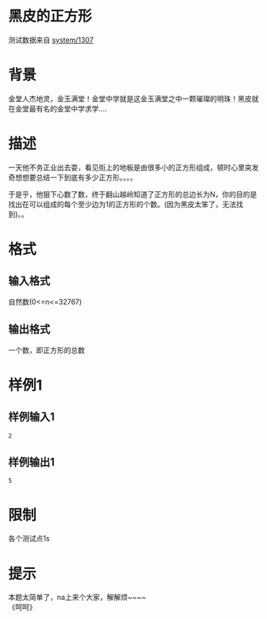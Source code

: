 
# 黑皮的正方形

> 
测试数据来自 [system/1307](/p/1307)


# 背景

金堂人杰地灵，金玉满堂！金堂中学就是这金玉满堂之中一颗璀璨的明珠！黑皮就在金堂最有名的金堂中学求学....

# 描述

一天他不务正业出去耍，看见街上的地板是由很多小的正方形组成，顿时心里突发奇想想要总结一下到底有多少正方形。。。。

于是乎，他狠下心数了数，终于翻山越岭知道了正方形的总边长为N，你的目的是找出在可以组成的每个至少边为1的正方形的个数。(因为黑皮太笨了，无法找到)。。

# 格式

## 输入格式

自然数(0&lt;=n&lt;=32767)

## 输出格式

一个数，即正方形的总数

# 样例1

## 样例输入1

```
2

```

## 样例输出1

```
5

```

# 限制

各个测试点1s

# 提示

本题太简单了，na上来个大家，解解烦~~~~<br/>
《呵呵》

